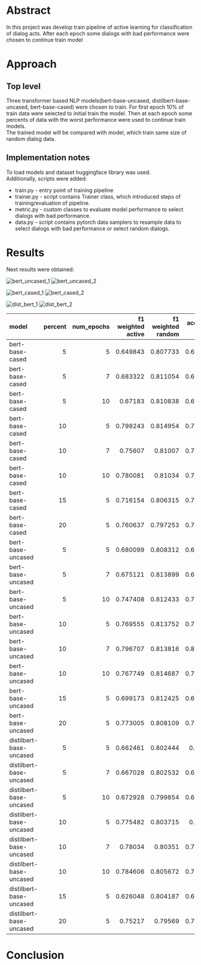 # Abstract

In this project was develop train pipeline of active learning for classification of dialog acts. After each epoch some
dialogs with bad performance were chosen to continue train model

# Approach

Top level
---
Three transformer based NLP models(bert-base-uncased, distilbert-base-uncased, bert-base-cased) were chosen to train.
For first epoch 10% of train data were selected to initial train the model. Then at each epoch some percents of data
with the worst performance were used to continue train models.  
The trained model will be compared with model, which train same size of random dialog data.

Implementation notes
---
To load models and dataset huggingface library was used.  
Additionally, scripts were added:

* train.py - entry point of training pipeline
* trainer.py - script contains Trainer class, which introduced steps of training/evaluation of pipeline.
* metric.py - custom classes to evaluate model performance to select dialogs with bad performance.
* data.py - script contains pytorch data samplers to resample data to select dialogs with bad performance or select
  random dialogs.

# Results

Next results were obtained:

![bert_uncased_1](images/bert_uncased_1.png)
![bert_uncased_2](images/bert_uncased_2.png)

![bert_cased_1](images/bert_cased_1.png)
![bert_cased_2](images/bert_cased_2.png)

![dist_bert_1](images/dist_bert_cased_1.png)
![dist_bert_2](images/dist_bert_cased_2.png)


| model                   |   percent |   num_epochs |   f1 weighted active |   f1 weighted random |   accuracy active |   accuracy random |
|:------------------------|----------:|-------------:|---------------------:|---------------------:|------------------:|------------------:|
| bert-base-cased         |         5 |            5 |             0.649843 |             0.807733 |          0.623902 |          0.813824 |
| bert-base-cased         |         5 |            7 |             0.683322 |             0.811054 |          0.697674 |          0.819897 |
| bert-base-cased         |         5 |           10 |             0.67183  |             0.810838 |          0.671576 |          0.819509 |
| bert-base-cased         |        10 |            5 |             0.798243 |             0.814954 |          0.798062 |          0.819897 |
| bert-base-cased         |        10 |            7 |             0.75607  |             0.81007  |          0.795995 |          0.816279 |
| bert-base-cased         |        10 |           10 |             0.780081 |             0.81034  |          0.797545 |          0.818863 |
| bert-base-cased         |        15 |            5 |             0.716154 |             0.806315 |          0.702326 |          0.808269 |
| bert-base-cased         |        20 |            5 |             0.760637 |             0.797253 |          0.747933 |          0.814083 |
| bert-base-uncased       |         5 |            5 |             0.680099 |             0.808312 |          0.685917 |          0.821447 |
| bert-base-uncased       |         5 |            7 |             0.675121 |             0.813899 |          0.648837 |          0.823127 |
| bert-base-uncased       |         5 |           10 |             0.747408 |             0.812433 |          0.759948 |          0.822093 |
| bert-base-uncased       |        10 |            5 |             0.769555 |             0.813752 |          0.794315 |          0.82261  |
| bert-base-uncased       |        10 |            7 |             0.796707 |             0.813816 |          0.801809 |          0.81938  |
| bert-base-uncased       |        10 |           10 |             0.767749 |             0.814687 |          0.794057 |          0.821059 |
| bert-base-uncased       |        15 |            5 |             0.699173 |             0.812425 |          0.685271 |          0.814212 |
| bert-base-uncased       |        20 |            5 |             0.773005 |             0.808109 |          0.761499 |          0.820284 |
| distilbert-base-uncased |         5 |            5 |             0.662461 |             0.802444 |          0.63863  |          0.813824 |
| distilbert-base-uncased |         5 |            7 |             0.667028 |             0.802532 |          0.680879 |          0.814858 |
| distilbert-base-uncased |         5 |           10 |             0.672928 |             0.799854 |          0.662274 |          0.810078 |
| distilbert-base-uncased |        10 |            5 |             0.775482 |             0.803715 |          0.77261  |          0.812661 |
| distilbert-base-uncased |        10 |            7 |             0.78034  |             0.80351  |          0.798062 |          0.814858 |
| distilbert-base-uncased |        10 |           10 |             0.784606 |             0.805672 |          0.786822 |          0.814729 |
| distilbert-base-uncased |        15 |            5 |             0.626048 |             0.804187 |          0.614599 |          0.810724 |
| distilbert-base-uncased |        20 |            5 |             0.75217  |             0.79569  |          0.739406 |          0.809948 |

# Conclusion


 